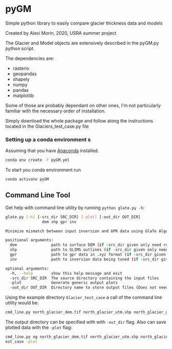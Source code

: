 # pyGM
Simple python library to easily compare glacier thickness data and models

Created by Alexi Morin, 2020, USRA summer project

The Glacier and Model objects are extensively described in the pyGM.py python script.

The dependencies are:
  - rasterio
  - geopandas
  - shapely
  - numpy
  - pandas
  - matplotlib

Some of those are probably dependant on other ones, I'm not particularly familiar with the necessary order of installation.

Simply download the whole package and follow along the instructions located in the Glaciers_test_case.py file

### Setting up a conda environment s

Assuming that you have [Anaconda](https://www.anaconda.com/products/individual) installed.

```bash
conda env create -f pyGM.yml
```

To start you conda environment run  

```bash
conda activate pyGM
```

## Command Line Tool  
Get help with command line utility by running `python glate.py -h`:

```bash
glate.py [-h] [-src_dir SRC_DIR] [-plot] [-out_dir OUT_DIR]
                dem shp gpr inv

Minimize mismatch between input inversion and GPR data using GlaTe Algorithm from Langhammer et al. (2019)

positional arguments:
  dem               path to surface DEM (if -src_dir given only need relative path)
  shp               path to GLIMS outlines (if -src_dir given only need relative path)
  gpr               path to gpr data in .xyz format (if -src_dir given only need relative path)
  inv               path to inversion data being tuned (if -src_dir given only need relative path)

optional arguments:
  -h, --help        show this help message and exit
  -src_dir SRC_DIR  The source directory containing the input files
  -plot             Generate generic output plots
  -out_dir OUT_DIR  Directory name to store output files (Does not need to exist, will be created)
```  

Using the example directory `Glacier_test_case` a call of the command line utility would be:  
```bash
cmd_line.py north_glacier_dem.tif north_glacier_utm.shp north_glacier_gpr.xyz ng_consensus.tif -src_dir pyGM_test_case
```

The output directory can be specified with with `-out_dir` flag. Also can save plotted data with the `-plot` flag:  
```bash
cmd_line.py ng north_glacier_dem.tif north_glacier_utm.shp north_glacier_gpr.xyz ng_consensus.tif -src_dir pyGM_t
est_case -plot
```

